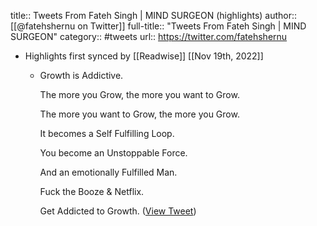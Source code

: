 title:: Tweets From Fateh Singh | MIND SURGEON (highlights)
author:: [[@fatehshernu on Twitter]]
full-title:: "Tweets From Fateh Singh | MIND SURGEON"
category:: #tweets
url:: https://twitter.com/fatehshernu

- Highlights first synced by [[Readwise]] [[Nov 19th, 2022]]
	- Growth is Addictive. 
	  
	  The more you Grow, the more you want to Grow. 
	  
	  The more you want to Grow, the more you Grow. 
	  
	  It becomes a Self Fulfilling Loop. 
	  
	  You become an Unstoppable Force.
	  
	  And an emotionally Fulfilled Man. 
	  
	  Fuck the Booze & Netflix.
	  
	  Get Addicted to Growth. ([View Tweet](https://twitter.com/fatehshernu/status/1200773117703966720))